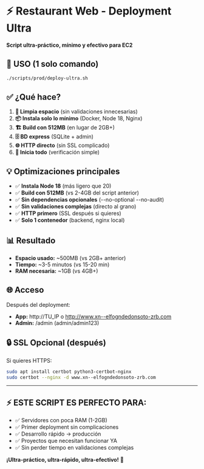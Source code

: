 # ⚡ Restaurant Web - Deployment Ultra

**Script ultra-práctico, mínimo y efectivo para EC2**

## 🚀 USO (1 solo comando)

```bash
./scripts/prod/deploy-ultra.sh
```

## ✅ ¿Qué hace?

1. **🧹 Limpia espacio** (sin validaciones innecesarias)
2. **📦 Instala solo lo mínimo** (Docker, Node 18, Nginx)
3. **🏗️ Build con 512MB** (en lugar de 2GB+)
4. **🗄️ BD express** (SQLite + admin)
5. **🌐 HTTP directo** (sin SSL complicado)
6. **🚀 Inicia todo** (verificación simple)

## 💡 Optimizaciones principales

- ✅ **Instala Node 18** (más ligero que 20)
- ✅ **Build con 512MB** (vs 2-4GB del script anterior)
- ✅ **Sin dependencias opcionales** (--no-optional --no-audit)
- ✅ **Sin validaciones complejas** (directo al grano)
- ✅ **HTTP primero** (SSL después si quieres)
- ✅ **Solo 1 contenedor** (backend, nginx local)

## 📊 Resultado

- **Espacio usado:** ~500MB (vs 2GB+ anterior)
- **Tiempo:** ~3-5 minutos (vs 15-20 min)
- **RAM necesaria:** ~1GB (vs 4GB+)

## 🌐 Acceso

Después del deployment:
- **App:** http://TU_IP o http://www.xn--elfogndedonsoto-zrb.com
- **Admin:** /admin (admin/admin123)

## 🔒 SSL Opcional (después)

Si quieres HTTPS:
```bash
sudo apt install certbot python3-certbot-nginx
sudo certbot --nginx -d www.xn--elfogndedonsoto-zrb.com
```

---

## ⚡ **ESTE SCRIPT ES PERFECTO PARA:**

- ✅ Servidores con poca RAM (1-2GB)
- ✅ Primer deployment sin complicaciones
- ✅ Desarrollo rápido → producción
- ✅ Proyectos que necesitan funcionar YA
- ✅ Sin perder tiempo en validaciones complejas

**¡Ultra-práctico, ultra-rápido, ultra-efectivo!** 🎯
